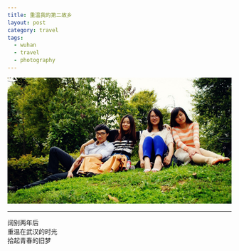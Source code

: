 ```yaml
---
title: 重温我的第二故乡
layout: post
category: travel
tags:
  - wuhan
  - travel
  - photography
---
```


![Birthday](/media/image/2014/wuhan-hometown.jpg)  

---

阔别两年后  
重温在武汉的时光  
拾起青春的旧梦  

